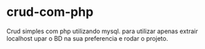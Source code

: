 # crud-com-php
Crud simples com php utilizando mysql.
para utilizar apenas extrair localhost upar o BD na sua preferencia e rodar o projeto.
